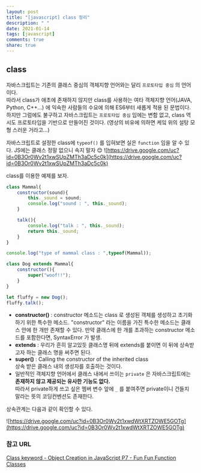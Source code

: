 ```yaml
---
layout: post
title: "[javascript] class 정리"
description: " "
date: 2021-01-14
tags: [javascript]
comments: true
share: true
---
```


## class
자바스크립트는 기존의 클래스 중심의 객체지향 언어와는 달리 `프로토타입 중심` 의 언어이다.<br> 따라서 class가 애초에 존재하지 않지만 class를 사용하는 여타 객체지향 언어(JAVA, Python, C++...) 에 익숙한 사람들의 수요에 의해 ES6부터 새롭게 적용 된 문법이다.<br>하지만 그럼에도 불구하고 자바스크립트는 `프로토타입 중심` 임에는 변함 없고, class 역시도 프로토타입을 기반으로 만들어진 것이다. (영상의 비유에 의하면 케잌 위의 설탕 모형 스러운 거라고...)

자바스크립트로 설정한 class에 `typeof()` 를 입혀보면 실은 `function` 임을 알 수 있다. JS에는 클래스 정말 없으니 속지 말자 😊
![https://drive.google.com/uc?id=0B3Or0Wv2t1xwSUpZMTh3aDc5c0k](https://drive.google.com/uc?id=0B3Or0Wv2t1xwSUpZMTh3aDc5c0k)

class를 이용한 예제를 보자.

```javascript
class Mammal{
    constructor(sound){
        this._sound = sound;
        console.log("sound : ", this._sound);
    }

    talk(){
        console.log("talk : ", this._sound);
        return this._sound;
    }
}

console.log("type of mammal class : ",typeof(Mammal));

class Dog extends Mammal{
    constructor(){
        super("woof!!");
    }
}

let fluffy = new Dog();
fluffy.talk();
```

- **constructor()** : constructor 메소드는 class 로 생성된 객체를 생성하고 초기화하기 위한 특수한 메소드.  "constructor" 라는 이름을 가진 특수한 메소드는 클래스 안에 한 개만 존재할 수 있다. 만약 클래스에 한 개를 초과하는 constructor 메소드를 포함한다면, SyntaxError 가 발생.
- **extends** : 우리가 흔히 알고있듯 클래스명 뒤에 extends를 붙이면 이 뒤에 상속받고자 하는 클래스 명을 써주면 된다.
- **super()** : Calling the constructor of the inherited class<br>상속 받은 클래스 내의 생성자를 호출하는 것이다.
- 일반적인 객체지향 언어에서 클래스 내에서 쓰이는 `private` 은 자바스크립트에는 **존재하지 않고 제공되는 유사한 기능도 없다.** <br>따라서 private하게 쓰고 싶은 멤버 변수 앞에 `_` 를 붙여주면 private이니 건들지 말라는 뜻의 코딩컨벤션도 존재한다.


상속관계는 다음과 같이 확인할 수 있다.

![https://drive.google.com/uc?id=0B3Or0Wv2t1xwdWtXRTZOWE5GOTg](https://drive.google.com/uc?id=0B3Or0Wv2t1xwdWtXRTZOWE5GOTg)



### 참고 URL
[Class keyword - Object Creation in JavaScript P7 - Fun Fun Function
](https://youtu.be/Tllw4EPhLiQ?list=PL0zVEGEvSaeHBZFy6Q8731rcwk0Gtuxub)<br>
[Classes](https://developer.mozilla.org/ko/docs/Web/JavaScript/Reference/Classes)